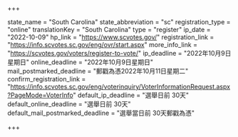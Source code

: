 +++

state_name = "South Carolina"
state_abbreviation = "sc"
registration_type = "online"
translationKey = "South Carolina"
type = "register"
ip_date = "2022-10-09"
hp_link = "https://www.scvotes.gov/"
registration_link = "https://info.scvotes.sc.gov/eng/ovr/start.aspx"
more_info_link = "https://scvotes.gov/voters/register-to-vote/"
ip_deadline = "2022年10月9日星期日"
online_deadline = "2022年10月9日星期日"
mail_postmarked_deadline = "郵戳為憑2022年10月11日星期二"
confirm_registration_link = "https://info.scvotes.sc.gov/eng/voterinquiry/VoterInformationRequest.aspx?PageMode=VoterInfo"
default_ip_deadline = "選舉日前 30天"
default_online_deadline = "選舉日前 30天"
default_mail_postmarked_deadline = "選舉當日前 30天郵戳為憑"

+++